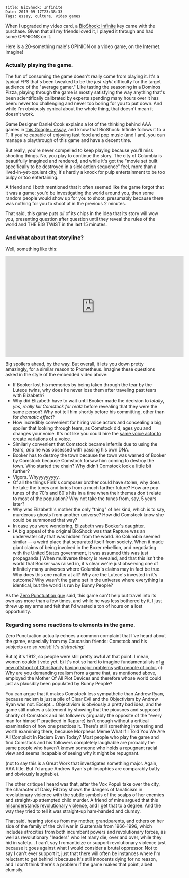     Title: BioShock: Infinite
    Date: 2013-09-17T23:38:33
    Tags: essay, culture, video games

When I upgraded my video card, a [BioShock: Infinite][1] key came with the
purchase. Given that all my friends loved it, I played it through and had some
OPINIONS on it.

Here is a 20-something male's OPINION on a video game, on the Internet. Imagine!

<!-- more -->

### Actually playing the game.

The fun of consuming the game doesn't really come from playing it. It's a typical
FPS that's been tweaked to be the _just right_ difficulty for the target
audience of the "average gamer." Like tasting the seasoning in a Dominos Pizza,
playing through the game is mostly satisfying the way anything that's been
scientifically calibrated by experts spending many hours over it has been: never
too challenging and never too boring for you to put down. And while I'm
obviously cynical about the whole thing, that doesn't mean it doesn't work.

Game Designer Daniel Cook explains a lot of the thinking behind AAA games in
[this Google+ essay][3], and know that BioShock: Infinite follows it to a T. If
you're capable of enjoying fast food and pop music (and I am), you can manage a
playthrough of this game and have a decent time.

But really, you're never compelled to keep playing because you'll miss shooting
things. No, you play to continue the story. The city of Columbia is beautifully
imagined and rendered, and while it's got the "movie set built specifically to
be destroyed in a sick action sequence" feel, more than a lived-in-yet-opulent
city, it's hardly a knock for pulp entertainment to be too pulpy or too
entertaining.

A friend and I both mentioned that it often seemed like the game forgot
that it was a game: you'd be investigating the world around you, then some
random people would show up for you to shoot, presumably because there was
nothing for you to shoot at in the previous 2 minutes.

That said, this game puts _all_ of its chips in the idea that its story will
wow you, presenting question after question until they reveal the rules of the
world and THE BIG TWIST in the last 15 minutes.

### And what about that storyline?

Well, something like this:

<iframe width="560" height="315" src="http://www.youtube.com/embed/-x1YuvUQFJ0" frameborder="0" allowfullscreen></iframe>

Big spoilers ahead, by the way. But overall, it lets you down pretty amazingly,
for a similar reason to Prometheus. Imagine these questions asked in the style
of the embedded video above:

* If Booker lost his memories by being taken through the tear by the Lutece twins, why does he never lose them after traveling past tears with Elizabeth?
* Why did Elizabeth have to wait until Booker made the decision to _totally, yes, really kill Comstock for realz_ before revealing that they were the same person? Why not tell him shortly before his committing, other than for _dramatic effect_?
* How incredibly convenient for hiring voice actors and concealing a big spoiler that looking through tears, as Comstock did, ages you and changes your voice.  It's not like you could hire the [same voice actor to create variations of a voice.][2]
* Similarly convenient that Comstock became infertile due to using the tears, _and_ he was obsessed with passing his own DNA.
* Booker has to destroy the town because the town was warned of Booker by Comstock because Comstock forsaw him coming to destroy the town. Who started the chain? Why didn't Comstock look a little bit further?
* Vigors. Whyyyyyyyyy.
* Of all the things Fink's composer brother could have stolen, why does he take the tunes and lyrics from a much farther future? How are pop tunes of the 70's and 80's hits in a time when their themes don't relate to most of the population? Why not take the tunes from, say, 5 years later?
* Why was Elizabeth's mother the only "thing" of her kind, which is to say, murderous ghosts from another universe? How did Comstock know she could be summoned that way?
* In case you were wondering, Elizabeth was [Booker's daughter][9].
* \[A big appeal of the original BioShock was that Rapture was an underwater city that was hidden from the world. So Columbia seemed similar -- a weird place that separated itself from society. When it made giant claims of being involved in the Boxer rebellion, and negotiating with the United States government, it was assumed this was just propaganda.\] When multiverse theory is revealed, and that this isn't the world that Booker was raised in, it's clear we're just observing one of infinitely many universes where Columbia's claims may in fact be true. Why does this one matter at all? Why are the Lutece's invested in it's outcome? Why wasn't the game set in the universe where everything is identical, but the world is run by Bunny People?

As the [Zero Punctuation guy][4] said, this game can't help but travel into its
own ass more than a few times, and while he was less bothered by it, I just
threw up my arms and felt that I'd wasted a ton of hours on a lost opportunity.

### Regarding some reactions to elements in the game.

Zero Punctuation actually echoes a common complaint that I've heard about the
game, especially from my Caucasian friends: Comstock and his subjects are
_so racist!_ It's _distracting!_

But a) it's 1912, so people were still pretty awful at that point. I mean, women
couldn't vote yet. b) It's not so hard to imagine fundamentalists of
[a new offshoot of Christianity][5] [having major problems][6] [with people of color.][7]
c) Why are you demanding realism from a game that, as mentioned above, employed
the Mother Of All Plot Devices and therefore whose world could just as plausibly
been populated by Bunny People?

You can argue that it makes Comstock less sympathetic than Andrew Ryan, because
racism is just a pile of Clear Evil and the Objectivism by Andrew Ryan was not.
Except... Objectivism is obviously a pretty bad idea, and the game still makes a
statement by showing that the piousnes and supposed charity of Comstock and his
followers (arguably the opposite of the "every man for himself" practiced in
Rapture) isn't enough without a critical examination of how one practices it.
There's still something interesting and worth examining there, because
Morpheus Meme What If I Told You We Are All Complicit In Racism Even Today? Most
people who play the game and find Comstock and his followers completely
laughable are probably the same people who haven't known someone who holds a
repugnant racial view and seems incapable of seeing why it might be repugnant.

(not to say this is a Great Work that investigates something major. Again, AAA
title. But I'd argue Andrew Ryan's philosophies are comparably batty and
obviously laughable).

The other critique I heard was that, after the Vox Populi take over the city,
the character of Daisy Fitzroy shows the dangers of fanaticism in revolutionary
violence with the subtle symbols of the scalps of her enemies and straight-up
attempted child murder. A friend of mine argued that this
[misunderstands revolutionary violence][8], and I get that to a degree. And the
way they tried to tell it was straight-up ham-handed and clumsy.

That said, hearing stories from my mother, grandparents, and others on her side
of the family of the civil war in Guatemala from 1966-1996, which includes
atrocities from both incumbent powers and revolutionary forces, as well as
revolutionary "leaders" who let many die, over and over, while they hid in
safety... I can't say I romanticize or support revolutionary violence just
because it goes against what I would consider a brutal oppressor. Not to say I
can't ever support it, just that there will often be instances where I'm
reluctant to get behind it because it's still innocents dying for no reason, and
I don't think there's a problem if the game makes that point, albeit clumsily.

   [1]: http://www.bioshockinfinite.com/?RET=&ag=true
   [2]: http://youtu.be/xucr6uBGxFY
   [3]: https://plus.google.com/105363132599081141035/posts/W3ys5fKnz5t
   [4]: http://www.escapistmagazine.com/videos/view/zero-punctuation/7105-BioShock-Infinite
   [5]: http://www.salon.com/2013/03/09/changes_in_mormon_scriptures_to_reflect_shifting_views_partner/
   [6]: http://www.nytimes.com/2012/08/19/opinion/sunday/racism-and-the-mormon-church.html?_r=0
   [7]: http://en.wikipedia.org/wiki/Lamanite#Theories_regarding_modern_descendants
   [8]: http://storify.com/srpablo/revolutionary-violence-in-bioshock-infinite
   [9]: http://youtu.be/-Bc0mG5omTo
